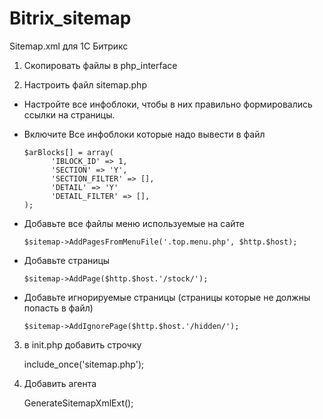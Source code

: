 # Bitrix_sitemap
Sitemap.xml для 1С Битрикс

1) Скопировать файлы в php_interface

2) Настроить файл sitemap.php

- Настройте все инфоблоки, чтобы в них правильно формировались ссылки на страницы.

- Включите Все инфоблоки которые надо вывести в файл

      $arBlocks[] = array(
            'IBLOCK_ID' => 1,
            'SECTION' => 'Y',
            'SECTION_FILTER' => [],
            'DETAIL' => 'Y'
            'DETAIL_FILTER' => [],
      );


- Добавьте все файлы меню используемые на сайте

      $sitemap->AddPagesFromMenuFile('.top.menu.php', $http.$host);

- Добавьте страницы

      $sitemap->AddPage($http.$host.'/stock/');

- Добавьте игнорируемые страницы (страницы которые не должны попасть в файл)

      $sitemap->AddIgnorePage($http.$host.'/hidden/');

3) в init.php добавить строчку

      include_once('sitemap.php');


4) Добавить агента

      GenerateSitemapXmlExt();
